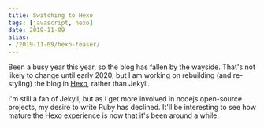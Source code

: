 ```yaml
---
title: Switching to Hexo
tags: [javascript, hexo]
date: 2019-11-09
alias:
- /2019-11-09/hexo-teaser/
---
```


Been a busy year this year, so the blog has fallen by the wayside. That's not likely
to change until early 2020, but I am working on rebuilding (and re-styling) the blog
in [Hexo](https://hexo.io/), rather than Jekyll.

I'm still a fan of Jekyll, but as I get more involved in nodejs open-source projects, my
desire to write Ruby has declined. It'll be interesting to see how mature the Hexo
experience is now that it's been around a while.
